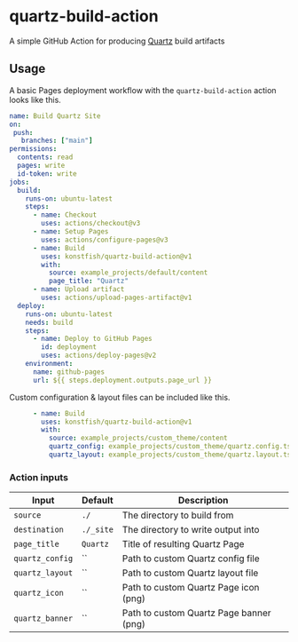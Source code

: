 # quartz-build-action

A simple GitHub Action for producing [Quartz](https://quartz.jzhao.xyz/) build artifacts

## Usage

A basic Pages deployment workflow with the `quartz-build-action` action looks like this.

```yaml
name: Build Quartz Site
on:
 push:
   branches: ["main"]
permissions:
  contents: read
  pages: write
  id-token: write
jobs:
  build:
    runs-on: ubuntu-latest
    steps:
      - name: Checkout
        uses: actions/checkout@v3
      - name: Setup Pages
        uses: actions/configure-pages@v3
      - name: Build
        uses: konstfish/quartz-build-action@v1
        with:
          source: example_projects/default/content
          page_title: "Quartz"
      - name: Upload artifact
        uses: actions/upload-pages-artifact@v1
  deploy:
    runs-on: ubuntu-latest
    needs: build
    steps:
      - name: Deploy to GitHub Pages
        id: deployment
        uses: actions/deploy-pages@v2
    environment:
      name: github-pages
      url: ${{ steps.deployment.outputs.page_url }}
```

Custom configuration & layout files can be included like this.

```yaml
      - name: Build
        uses: konstfish/quartz-build-action@v1
        with:
          source: example_projects/custom_theme/content
          quartz_config: example_projects/custom_theme/quartz.config.ts
          quartz_layout: example_projects/custom_theme/quartz.layout.ts
```

### Action inputs

| Input           | Default   | Description                        |
| --------------- | --------- | ---------------------------------- |
| `source`        | `./`      | The directory to build from        |
| `destination`   | `./_site` | The directory to write output into |
| `page_title`    | `Quartz`  | Title of resulting Quartz Page     |
| `quartz_config` | ``        | Path to custom Quartz config file          |
| `quartz_layout` | ``        | Path to custom Quartz layout file          |
| `quartz_icon`   | ``        | Path to custom Quartz Page icon (png)      |
| `quartz_banner` | ``        | Path to custom Quartz Page banner (png)    |